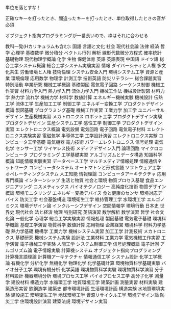 単位を落とすな！

正確なキーを打ったとき、間違ったキーを打ったとき、単位取得したときの音が必須

オブジェクト指向プログラミングが一番長いので、枠はそれに合わせる

教科一覧(Hカリキュラムも含む):
国語
言語と文化
社会
現代社会論
法律
経済
哲学
心理学
基礎数学
微分積分
ベクトル行列
解析
線形代数微分方程式
確率統計
基礎物理
現代物理学概論
化学
生物
保健体育
英語
英語表現
中国語
ドイツ語
総合工学システム概論
総合工学システム実験実習
情報
ダイバーシティと人権
多文化共生
労働環境と人権
技術倫理
システム安全入門
環境システム工学
資源と産業
環境倫理
応用数学
物理学
計測工学
技術英語
防災リテラシー
総合課題実習
特別活動
卒業研究
機械工学概論
基礎製図
電気電子回路
シーケンス制御
機械工作実習
材料力学入門
熱力学入門
流体力学入門
機械工作法
機械設計製図
材料力学
熱力学
流れ学
機械力学
材料学
数値計算
エネルギー機械実験
機械設計
伝熱工学
流体工学
生産加工工学
制御工学
エネルギー変換工学
プロダクトデザイン概論
製図基礎
プログラミング基礎
機械工作実習
工業力学
加工学
ユニバーサルデザイン
生産機械実習
メカトロニクス
ロボット工学
プロダクトデザイン実験
プロダクトデザイン
生産システム工学
感性工学
制御工学
プロダクトデザイン実習
エレクトロニクス概論
電気設備
電気回路
電子回路
電気電子材料
エレクトロニクス実験実習
電磁気学
半導体工学
工学設計演習
エレクトロニクス実験
コンピュータ工学基礎
電気機器
電力技術
パワーエレクトロニクス
信号処理
電気化学
センサー工学
ワイヤレス技術
メディアデザイン入門
論理回路
マイクロコンピュータ
プログラミング
工学基礎実習
アルゴリズムとデータ構造
知識科学概論
知能情報実験実習
データベース工学
マルチメディア情報処理
情報通信ネットワーク
コンピュータシステム
オートマトンと形式言語
ソフトウェア工学
オペレーティングシステム
人工知能
情報理論
コンピュータアーキテクチャ
応用専門概論
インターンシップ
生活と物質
社会と環境
物質プロセス基礎
食品エンジニアリング
コスメティックス
バイオテクノロジー
高純度化技術
物質デザイン概論
環境モニタリング
エネルギー変換デバイス
食と健康のセンサ
環境対応デバイス
防災工学
社会基盤構造
環境衛生工学
維持管理工学
水環境工学
エルゴノミクス
環境デザイン論
インクルーシブデザイン
空間情報学
環境行動
日本史
世界史
現代社会
法と経済
物理
特別研究
英語演習
数学解析
数学演習
哲学
社会文化論
一般化学
心理学
総合工学実験実習
情報処理
製図基礎
電気電子基礎
環境科学概論
基礎工学演習
物質科学
数値計算
応用物理
企業経営
環境科学
材料力学基礎
熱力学基礎
機構学
工業力学
機械システム実習
加工工学
計測技術
メカトロニクス
基礎研究
機械システム実験
設計法
工業材料
工業力学
電気機械工作実習
工学演習
電子機械工学実験
人間工学
システム制御工学
信号処理概論
電子計測
アルゴリズム論
電子情報実験
計算機システム
オブジェクト指向プログラミング
計算機言語理論
計算機アーキテクチャ
情報通信工学
システム設計
化学工学概論
有機化学
分析化学
無機化学
物理化学
化学基礎計算
環境物質科学基礎実験
バイオ分子工学
環境有機分析
化学英語
環境物質科学実験
環境物質科学演習
分子材料設計
機器環境分析
環境プロセス工学
バイオプロセス工学
高分子化学
測量学
建設材料
構造力学
水循環工学
地質環境工学
建築計画
測量実習
材料実験
建築造形実習
鉄鋼造学
建築史
都市環境計画
生活環境計画
構造実験
水地質環境実験
建設施工
環境衛生工学
地球環境工学
資源リサイクル工学
環境デザイン論
防災工学
住環境設計演習
建築法規
環境デザイン実習